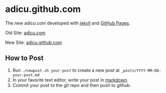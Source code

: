adicu.github.com
================

The new adicu.com developed with [jekyll][jekyll] and [GitHub Pages][gp].

Old Site: [adicu.com][adi-old]

New Site: [adicu.github.com][adi-new]


How to Post
-----------
1. Run `./newpost.sh your-post` to create a new post at `_posts/YYYY-MM-DD-your-post.md`
2. In your favorite text editor, write your post in [markdown][md].
3. Commit your post to the git repo and then push to github.

[jekyll]: http://jekyllrb.com/
[adi-old]: http://www.adicu.com/
[adi-new]: http://adicu.github.com/
[gp]: http://pages.github.com/
[md]: http://daringfireball.net/projects/markdown/basics


